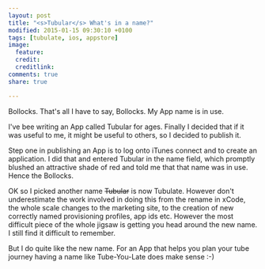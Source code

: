 ```yaml
---
layout: post
title: "<s>Tubular</s> What's in a name?"
modified: 2015-01-15 09:30:10 +0100
tags: [tubulate, ios, appstore]
image:
  feature: 
  credit: 
  creditlink: 
comments: true
share: true

---
```



Bollocks. That's all I have to say, Bollocks. My App name is in use.

I've bee writing an App  called Tubular for ages. Finally I decided that if it was useful to me, it might be useful to others, so I decided to publish it. 

Step one in publishing an App is to log onto iTunes connect and to create an application. I did that and entered Tubular in the name field, which promptly blushed an attractive shade of red and told me that that name was in use. Hence the Bollocks.

OK so I picked another name <s>Tubular</s> is now Tubulate. However don't underestimate the work involved in doing this from the rename in xCode, the whole scale changes to the marketing site, to the creation of new correctly named provisioning profiles, app ids etc. However the most difficult piece of the whole jigsaw is getting you head around the new name. I still find it difficult to remember.

But I do quite like the new name. For an App that helps you plan your tube journey having a name like Tube-You-Late does make sense :-)




